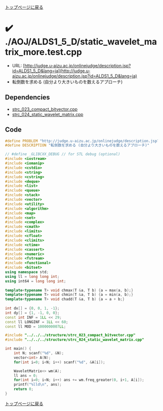 <!-- mathjax config similar to math.stackexchange -->
<script type="text/javascript"
  src="https://cdn.mathjax.org/mathjax/latest/MathJax.js?config=TeX-AMS-MML_HTMLorMML">
</script>
<script type="text/x-mathjax-config">
  MathJax.Hub.Config({
    TeX: { equationNumbers: { autoNumber: "AMS" }},
    tex2jax: {
      inlineMath: [ ['$','$'] ],
      processEscapes: true
    },
    "HTML-CSS": { matchFontHeight: false },
    displayAlign: "left",
    displayIndent: "2em"
  });
</script>

<script type="text/javascript" src="https://cdnjs.cloudflare.com/ajax/libs/jquery/3.4.1/jquery.min.js"></script>
<link rel="stylesheet" href="../../../css/copy-button.css" />
<script type="text/javascript" src="../../../js/balloons.js"></script>
<script type="text/javascript" src="../../../js/copy-button.js"></script>



[トップページに戻る](../../../index.html)

# :heavy_check_mark: ./AOJ/ALDS1\_5\_D/static\_wavelet\_matrix\_more.test.cpp

* URL: [http://judge.u-aizu.ac.jp/onlinejudge/description.jsp?id=ALDS1_5_D&lang=ja](http://judge.u-aizu.ac.jp/onlinejudge/description.jsp?id=ALDS1_5_D&lang=ja)
* 転倒数を求める (自分より大きいものを数えるアプローチ)

## Dependencies
* [strc\_023\_compact\_bitvector.cpp](../../../library/strc_023_compact_bitvector.cpp.html)
* [strc\_024\_static\_wavelet\_matrix.cpp](../../../library/strc_024_static_wavelet_matrix.cpp.html)

## Code

```cpp
#define PROBLEM "http://judge.u-aizu.ac.jp/onlinejudge/description.jsp?id=ALDS1_5_D&lang=ja"
#define DESCRIPTION "転倒数を求める (自分より大きいものを数えるアプローチ)"

// #define _GLIBCXX_DEBUG // for STL debug (optional)
#include <iostream>
#include <iomanip>
#include <cstdio>
#include <string>
#include <cstring>
#include <deque>
#include <list>
#include <queue>
#include <stack>
#include <vector>
#include <utility>
#include <algorithm>
#include <map>
#include <set>
#include <complex>
#include <cmath>
#include <limits>
#include <cfloat>
#include <climits>
#include <ctime>
#include <cassert>
#include <numeric>
#include <fstream>
#include <functional>
#include <bitset>
using namespace std;
using ll = long long int;
using int64 = long long int;
 
template<typename T> void chmax(T &a, T b) {a = max(a, b);}
template<typename T> void chmin(T &a, T b) {a = min(a, b);}
template<typename T> void chadd(T &a, T b) {a = a + b;}
 
int dx[] = {0, 0, 1, -1};
int dy[] = {1, -1, 0, 0};
const int INF = 1LL << 29;
const ll LONGINF = 1LL << 60;
const ll MOD = 1000000007LL;

#include "../../../structure/strc_023_compact_bitvector.cpp"
#include "../../../structure/strc_024_static_wavelet_matrix.cpp"

int main() {
    int N; scanf("%d", &N);
    vector<int> A(N);
    for(int i=0; i<N; i++) scanf("%d", &A[i]);

    WaveletMatrix<> wm(A);
    ll ans = 0;
    for(int i=0; i<N; i++) ans += wm.freq_greater(0, i+1, A[i]);
    printf("%lld\n", ans);
    return 0;
}

```

[トップページに戻る](../../../index.html)
